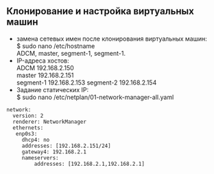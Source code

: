 ## Клонирование и настройка виртуальных машин ##

- замена сетевых имен после клонирования виртуальных машин:  
  $ sudo nano /etc/hostname  
  ADCM, master, segment-1, segment-1.   
- IP-адреса хостов:   
   ADCM      192.168.2.150   
   master    192.168.2.151   
   segment-1 192.168.2.153
   segment-2 192.168.2.154   
- Задание статических IP:   
  $ sudo nano /etc/netplan/01-network-manager-all.yaml
```   
network:   
  version: 2   
  renderer: NetworkManager   
  ethernets:   
   enp0s3:   
     dhcp4: no   
     addresses: [192.168.2.151/24]   
     gateway4: 192.168.2.1   
     nameservers:   
         addresses: [192.168.2.1,192.168.2.1]   
```

   
